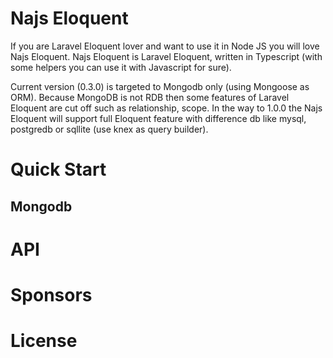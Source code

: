 # Najs Eloquent

If you are Laravel Eloquent lover and want to use it in Node JS you will love Najs Eloquent. Najs Eloquent is Laravel Eloquent, written in Typescript (with some helpers you can use it with Javascript for sure).

Current version (0.3.0) is targeted to Mongodb only (using Mongoose as ORM). Because MongoDB is not RDB then some features of Laravel Eloquent are cut off such as relationship, scope. In the way to 1.0.0 the Najs Eloquent will support full Eloquent feature with difference db like mysql, postgredb or sqllite (use knex as query builder).

# Quick Start

## Mongodb

# API

# Sponsors

# License
